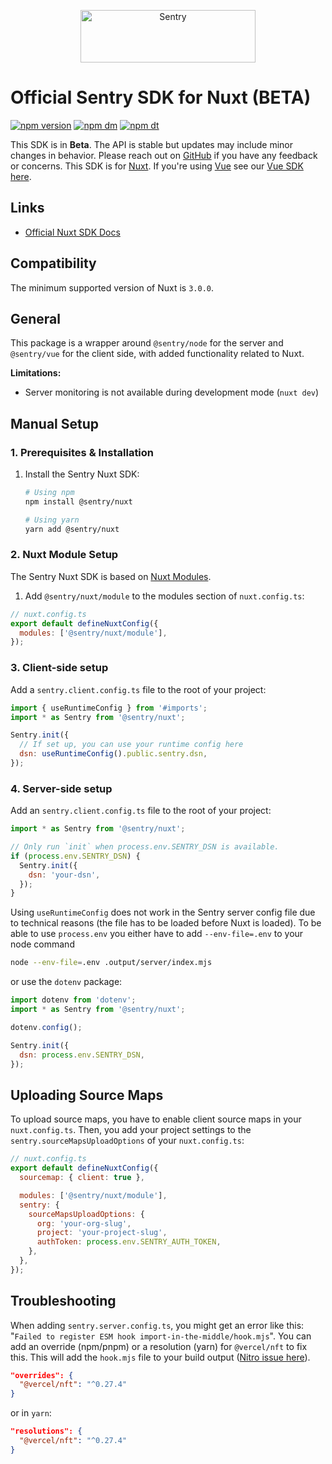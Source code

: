 <p align="center">
  <a href="https://sentry.io/?utm_source=github&utm_medium=logo" target="_blank">
    <img src="https://sentry-brand.storage.googleapis.com/sentry-wordmark-dark-280x84.png" alt="Sentry" width="280" height="84">
  </a>
</p>

# Official Sentry SDK for Nuxt (BETA)

[![npm version](https://img.shields.io/npm/v/@sentry/nuxt.svg)](https://www.npmjs.com/package/@sentry/nuxt)
[![npm dm](https://img.shields.io/npm/dm/@sentry/nuxt.svg)](https://www.npmjs.com/package/@sentry/nuxt)
[![npm dt](https://img.shields.io/npm/dt/@sentry/nuxt.svg)](https://www.npmjs.com/package/@sentry/nuxt)

This SDK is in **Beta**. The API is stable but updates may include minor changes in behavior. Please reach out on
[GitHub](https://github.com/getsentry/sentry-javascript/issues/new/choose) if you have any feedback or concerns. This
SDK is for [Nuxt](https://nuxt.com/). If you're using [Vue](https://vuejs.org/) see our
[Vue SDK here](https://github.com/getsentry/sentry-javascript/tree/develop/packages/vue).

## Links

- [Official Nuxt SDK Docs](https://docs.sentry.io/platforms/javascript/guides/nuxt/)

## Compatibility

The minimum supported version of Nuxt is `3.0.0`.

## General

This package is a wrapper around `@sentry/node` for the server and `@sentry/vue` for the client side, with added
functionality related to Nuxt.

**Limitations:**

- Server monitoring is not available during development mode (`nuxt dev`)

## Manual Setup

### 1. Prerequisites & Installation

1. Install the Sentry Nuxt SDK:

   ```bash
   # Using npm
   npm install @sentry/nuxt

   # Using yarn
   yarn add @sentry/nuxt
   ```

### 2. Nuxt Module Setup

The Sentry Nuxt SDK is based on [Nuxt Modules](https://nuxt.com/docs/api/kit/modules).

1. Add `@sentry/nuxt/module` to the modules section of `nuxt.config.ts`:

```javascript
// nuxt.config.ts
export default defineNuxtConfig({
  modules: ['@sentry/nuxt/module'],
});
```

### 3. Client-side setup

Add a `sentry.client.config.ts` file to the root of your project:

```javascript
import { useRuntimeConfig } from '#imports';
import * as Sentry from '@sentry/nuxt';

Sentry.init({
  // If set up, you can use your runtime config here
  dsn: useRuntimeConfig().public.sentry.dsn,
});
```

### 4. Server-side setup

Add an `sentry.client.config.ts` file to the root of your project:

```javascript
import * as Sentry from '@sentry/nuxt';

// Only run `init` when process.env.SENTRY_DSN is available.
if (process.env.SENTRY_DSN) {
  Sentry.init({
    dsn: 'your-dsn',
  });
}
```

Using `useRuntimeConfig` does not work in the Sentry server config file due to technical reasons (the file has to be
loaded before Nuxt is loaded). To be able to use `process.env` you either have to add `--env-file=.env` to your node
command

```bash
node --env-file=.env .output/server/index.mjs
```

or use the `dotenv` package:

```javascript
import dotenv from 'dotenv';
import * as Sentry from '@sentry/nuxt';

dotenv.config();

Sentry.init({
  dsn: process.env.SENTRY_DSN,
});
```

## Uploading Source Maps

To upload source maps, you have to enable client source maps in your `nuxt.config.ts`. Then, you add your project
settings to the `sentry.sourceMapsUploadOptions` of your `nuxt.config.ts`:

```javascript
// nuxt.config.ts
export default defineNuxtConfig({
  sourcemap: { client: true },

  modules: ['@sentry/nuxt/module'],
  sentry: {
    sourceMapsUploadOptions: {
      org: 'your-org-slug',
      project: 'your-project-slug',
      authToken: process.env.SENTRY_AUTH_TOKEN,
    },
  },
});
```

## Troubleshooting

When adding `sentry.server.config.ts`, you might get an error like this:
"`Failed to register ESM hook import-in-the-middle/hook.mjs`". You can add an override (npm/pnpm) or a resolution (yarn)
for `@vercel/nft` to fix this. This will add the `hook.mjs` file to your build output
([Nitro issue here](https://github.com/unjs/nitro/issues/2703)).

```json
"overrides": {
  "@vercel/nft": "^0.27.4"
}
```

or in `yarn`:

```json
"resolutions": {
  "@vercel/nft": "^0.27.4"
}
```
